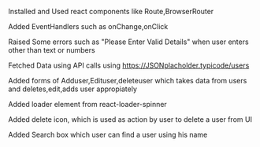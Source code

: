Installed and Used react components like Route,BrowserRouter

Added EventHandlers such as onChange,onClick

Raised Some errors such as "Please Enter Valid Details" when user enters other than text or numbers

Fetched Data using API calls using https://JSONplacholder.typicode/users

Added forms of Adduser,Edituser,deleteuser which takes data from users and deletes,edit,adds user appropiately

Added loader element from react-loader-spinner

Added delete icon, which is used as action by user to delete a user from UI


Added Search box which user can find a user using his name